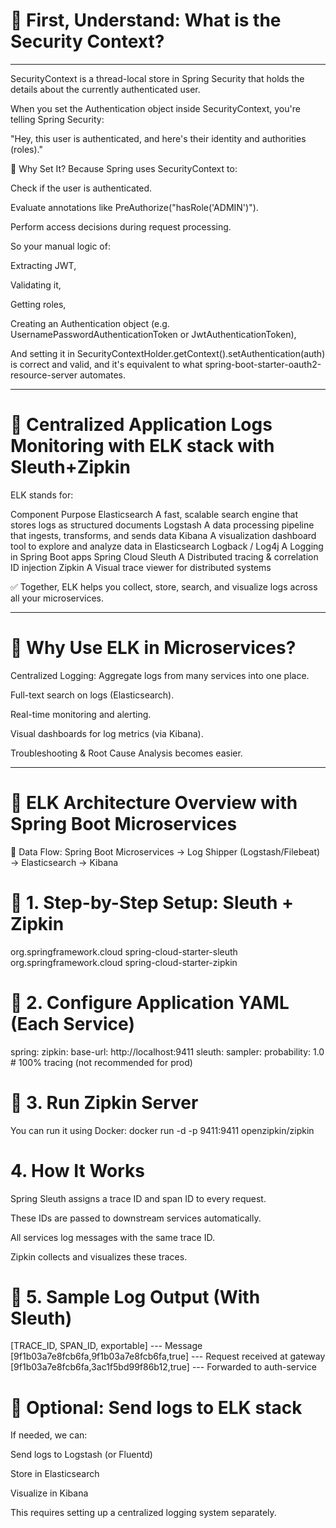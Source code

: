 # 🧠 First, Understand: What is the Security Context?
---
SecurityContext is a thread-local store in Spring Security that holds the details about the currently authenticated user.

When you set the Authentication object inside SecurityContext, you're telling Spring Security:

"Hey, this user is authenticated, and here's their identity and authorities (roles)."

🔐 Why Set It?
Because Spring uses SecurityContext to:

Check if the user is authenticated.

Evaluate annotations like PreAuthorize("hasRole('ADMIN')").

Perform access decisions during request processing.

So your manual logic of:

Extracting JWT,

Validating it,

Getting roles,

Creating an Authentication object (e.g. UsernamePasswordAuthenticationToken or JwtAuthenticationToken),

And setting it in SecurityContextHolder.getContext().setAuthentication(auth)
is correct and valid, and it's equivalent to what spring-boot-starter-oauth2-resource-server automates.

---
# 🌟 Centralized Application Logs Monitoring with ELK stack with Sleuth+Zipkin
ELK stands for:

Component	Purpose
Elasticsearch	A fast, scalable search engine that stores logs as structured documents
Logstash	A data processing pipeline that ingests, transforms, and sends data
Kibana	A visualization dashboard tool to explore and analyze data in Elasticsearch
Logback / Log4j	A Logging in Spring Boot apps
Spring Cloud Sleuth A Distributed tracing & correlation ID injection 
Zipkin A Visual trace viewer for distributed systems

✅ Together, ELK helps you collect, store, search, and visualize logs across all your microservices.

---
# 🎯 Why Use ELK in Microservices?
Centralized Logging: Aggregate logs from many services into one place.

Full-text search on logs (Elasticsearch).

Real-time monitoring and alerting.

Visual dashboards for log metrics (via Kibana).

Troubleshooting & Root Cause Analysis becomes easier.

---
# 🧱 ELK Architecture Overview with Spring Boot Microservices
🔁 Data Flow: Spring Boot Microservices → Log Shipper (Logstash/Filebeat) → Elasticsearch → Kibana

# 🧩 1. Step-by-Step Setup: Sleuth + Zipkin

<!-- Spring Cloud Sleuth for trace IDs -->
<dependency>
    <groupId>org.springframework.cloud</groupId>
    <artifactId>spring-cloud-starter-sleuth</artifactId>
</dependency>

<!-- Zipkin for collecting traces -->
<dependency>
    <groupId>org.springframework.cloud</groupId>
    <artifactId>spring-cloud-starter-zipkin</artifactId>
</dependency>

# 🔹 2. Configure Application YAML (Each Service)

   spring:
  zipkin:
    base-url: http://localhost:9411
  sleuth:
    sampler:
      probability: 1.0  # 100% tracing (not recommended for prod)

# 🔹 3. Run Zipkin Server
You can run it using Docker: docker run -d -p 9411:9411 openzipkin/zipkin

# 4. How It Works
Spring Sleuth assigns a trace ID and span ID to every request.

These IDs are passed to downstream services automatically.

All services log messages with the same trace ID.

Zipkin collects and visualizes these traces.

# 🔹 5. Sample Log Output (With Sleuth)

[TRACE_ID, SPAN_ID, exportable]  --- Message
[9f1b03a7e8fcb6fa,9f1b03a7e8fcb6fa,true]  --- Request received at gateway
[9f1b03a7e8fcb6fa,3ac1f5bd99f86b12,true]  --- Forwarded to auth-service

# 📌 Optional: Send logs to ELK stack
If needed, we can:

Send logs to Logstash (or Fluentd)

Store in Elasticsearch

Visualize in Kibana

This requires setting up a centralized logging system separately.





